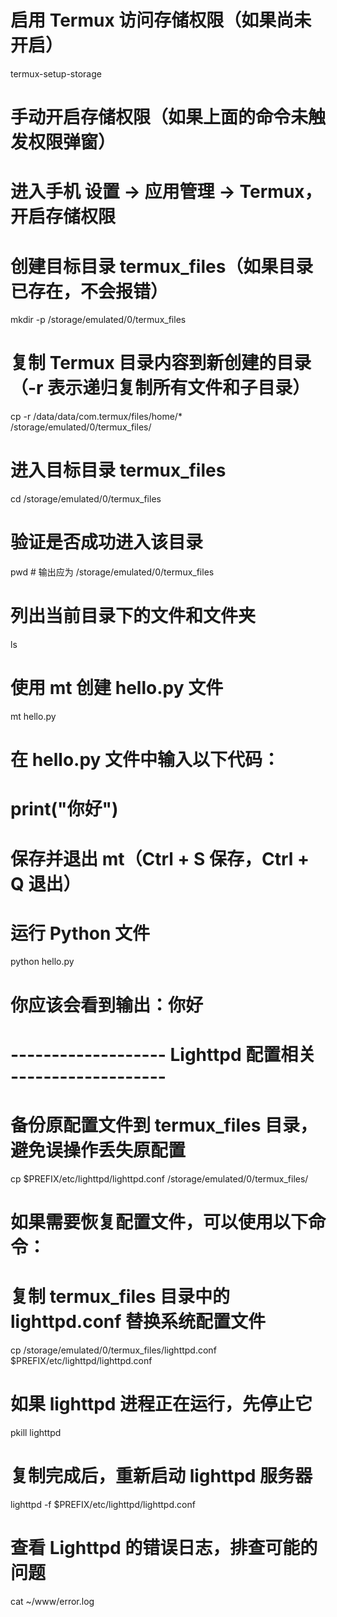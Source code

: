 # 启用 Termux 访问存储权限（如果尚未开启）
termux-setup-storage

# 手动开启存储权限（如果上面的命令未触发权限弹窗）
# 进入手机 设置 → 应用管理 → Termux，开启存储权限

# 创建目标目录 termux_files（如果目录已存在，不会报错）
mkdir -p /storage/emulated/0/termux_files

# 复制 Termux 目录内容到新创建的目录（-r 表示递归复制所有文件和子目录）
cp -r /data/data/com.termux/files/home/* /storage/emulated/0/termux_files/

# 进入目标目录 termux_files
cd /storage/emulated/0/termux_files

# 验证是否成功进入该目录
pwd  # 输出应为 /storage/emulated/0/termux_files

# 列出当前目录下的文件和文件夹
ls

# 使用 mt 创建 hello.py 文件
mt hello.py

# 在 hello.py 文件中输入以下代码：
# print("你好")

# 保存并退出 mt（Ctrl + S 保存，Ctrl + Q 退出）

# 运行 Python 文件
python hello.py

# 你应该会看到输出：你好

# ------------------- Lighttpd 配置相关 -------------------

# 备份原配置文件到 termux_files 目录，避免误操作丢失原配置
cp $PREFIX/etc/lighttpd/lighttpd.conf /storage/emulated/0/termux_files/

# 如果需要恢复配置文件，可以使用以下命令：
# 复制 termux_files 目录中的 lighttpd.conf 替换系统配置文件
cp /storage/emulated/0/termux_files/lighttpd.conf $PREFIX/etc/lighttpd/lighttpd.conf

# 如果 lighttpd 进程正在运行，先停止它
pkill lighttpd

# 复制完成后，重新启动 lighttpd 服务器
lighttpd -f $PREFIX/etc/lighttpd/lighttpd.conf

# 查看 Lighttpd 的错误日志，排查可能的问题
cat ~/www/error.log















